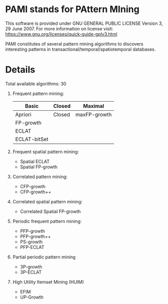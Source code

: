 # PAMI stands for PAttern MIning

This software is provided under GNU GENERAL PUBLIC LICENSE Version 3, 29 June 2007. For more information on license visit: https://www.gnu.org/licenses/quick-guide-gplv3.html

PAMI constitutes of several pattern mining algorithms to discovers interesting patterns in transactional/temporal/spatiotemporal databases.

# Details 
Total available algorithms: 30

1. Frequent pattern mining: 
     
   | Basic | Closed | Maximal |
   |-------|--------|---------|
   |Apriori|Closed|maxFP-growth|
   |FP-growth|    |   |
   |ECLAT| | |
   |ECLAT-bitSet| | |

2. Frequent spatial pattern mining: 
   - Spatial ECLAT
   - Spatial FP-growth
3. Correlated pattern mining: 
   - CFP-growth
   - CFP-growth++
4. Correlated spatial pattern mining: 
   - Correlated Spatial FP-growth
5. Periodic frequent pattern mining: 
   - PFP-growth
   - PFP-growth++
   - PS-growth
   - PFP-ECLAT
6. Partial periodic pattern mining
   - 3P-growth
   - 3P-ECLAT
7. High Utility Itemset Mining (HUIM)
   - EFIM
   - UP-Growth
